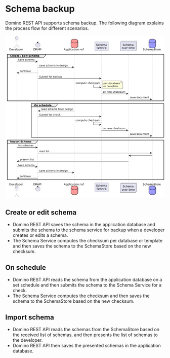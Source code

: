 # Schema backup

Domino REST API supports schema backup. The following diagram explains the process flow for different scenarios.

![Schema backup diagram](../assets/images/SchemaBackups.png)

## Create or edit schema

- Domino REST API saves the schema in the application database and submits the schema to the schema service for backup when a developer creates or edits a schema.
- The Schema Service computes the checksum per database or template and then saves the schema to the SchemaStore based on the new checksum.

## On schedule

- Domino REST API reads the schema from the application database on a set schedule and then submits the schema to the Schema Service for a check.
- The Schema Service computes the checksum and then saves the schema to the SchemaStore based on the new checksum.

## Import schema

- Domino REST API reads the schemas from the SchemaStore based on the received list of schemas, and then presents the list of schemas to the developer.
- Domino REST API then saves the presented schemas in the application database.
